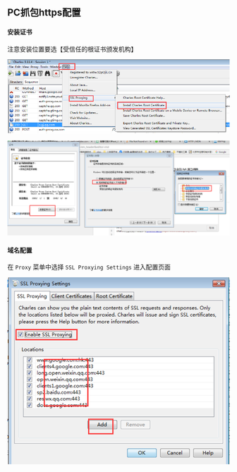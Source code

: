 ## PC抓包https配置

#### 安装证书

注意安装位置要选【受信任的根证书颁发机构】

![img](assets/charles1.jpg)

![img](assets/charles2.jpg)



#### 域名配置

在 `Proxy` 菜单中选择 `SSL Proxying Settings` 进入配置页面

![img](assets/charles3.jpg)
